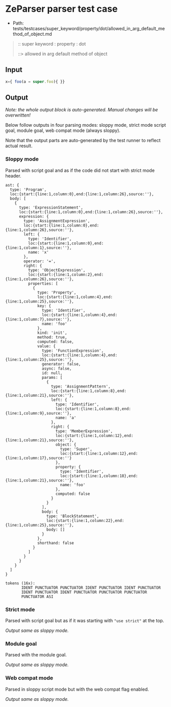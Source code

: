 # ZeParser parser test case

- Path: tests/testcases/super_keyword/property/dot/allowed_in_arg_default_method_of_object.md

> :: super keyword : property : dot
>
> ::> allowed in arg default method of object

## Input

`````js
x={ foo(a = super.foo){ }}
`````

## Output

_Note: the whole output block is auto-generated. Manual changes will be overwritten!_

Below follow outputs in four parsing modes: sloppy mode, strict mode script goal, module goal, web compat mode (always sloppy).

Note that the output parts are auto-generated by the test runner to reflect actual result.

### Sloppy mode

Parsed with script goal and as if the code did not start with strict mode header.

`````
ast: {
  type: 'Program',
  loc:{start:{line:1,column:0},end:{line:1,column:26},source:''},
  body: [
    {
      type: 'ExpressionStatement',
      loc:{start:{line:1,column:0},end:{line:1,column:26},source:''},
      expression: {
        type: 'AssignmentExpression',
        loc:{start:{line:1,column:0},end:{line:1,column:26},source:''},
        left: {
          type: 'Identifier',
          loc:{start:{line:1,column:0},end:{line:1,column:1},source:''},
          name: 'x'
        },
        operator: '=',
        right: {
          type: 'ObjectExpression',
          loc:{start:{line:1,column:2},end:{line:1,column:26},source:''},
          properties: [
            {
              type: 'Property',
              loc:{start:{line:1,column:4},end:{line:1,column:25},source:''},
              key: {
                type: 'Identifier',
                loc:{start:{line:1,column:4},end:{line:1,column:7},source:''},
                name: 'foo'
              },
              kind: 'init',
              method: true,
              computed: false,
              value: {
                type: 'FunctionExpression',
                loc:{start:{line:1,column:4},end:{line:1,column:25},source:''},
                generator: false,
                async: false,
                id: null,
                params: [
                  {
                    type: 'AssignmentPattern',
                    loc:{start:{line:1,column:8},end:{line:1,column:21},source:''},
                    left: {
                      type: 'Identifier',
                      loc:{start:{line:1,column:8},end:{line:1,column:9},source:''},
                      name: 'a'
                    },
                    right: {
                      type: 'MemberExpression',
                      loc:{start:{line:1,column:12},end:{line:1,column:21},source:''},
                      object: {
                        type: 'Super',
                        loc:{start:{line:1,column:12},end:{line:1,column:17},source:''}
                      },
                      property: {
                        type: 'Identifier',
                        loc:{start:{line:1,column:18},end:{line:1,column:21},source:''},
                        name: 'foo'
                      },
                      computed: false
                    }
                  }
                ],
                body: {
                  type: 'BlockStatement',
                  loc:{start:{line:1,column:22},end:{line:1,column:25},source:''},
                  body: []
                }
              },
              shorthand: false
            }
          ]
        }
      }
    }
  ]
}

tokens (16x):
       IDENT PUNCTUATOR PUNCTUATOR IDENT PUNCTUATOR IDENT PUNCTUATOR
       IDENT PUNCTUATOR IDENT PUNCTUATOR PUNCTUATOR PUNCTUATOR
       PUNCTUATOR ASI
`````

### Strict mode

Parsed with script goal but as if it was starting with `"use strict"` at the top.

_Output same as sloppy mode._

### Module goal

Parsed with the module goal.

_Output same as sloppy mode._

### Web compat mode

Parsed in sloppy script mode but with the web compat flag enabled.

_Output same as sloppy mode._

